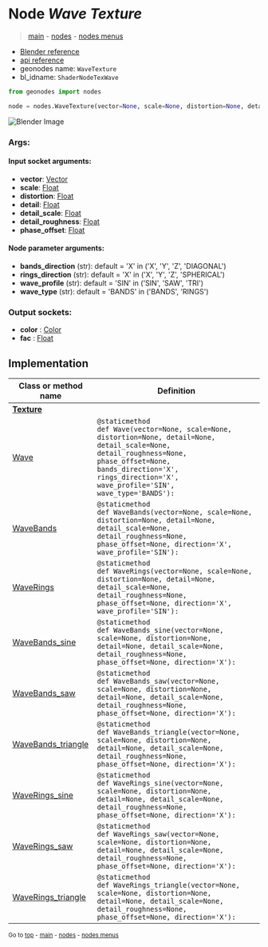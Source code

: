 # Node *Wave Texture*

> [main](../index.md) - [nodes](nodes.md) - [nodes menus](nodes_menus.md)

- [Blender reference](https://docs.blender.org/manual/en/latest/modeling/geometry_nodes/texture/wave.html)
- [api reference](https://docs.blender.org/api/current/bpy.types.ShaderNodeTexWave.html)
- geonodes name: `WaveTexture`
- bl_idname: `ShaderNodeTexWave`

```python
from geonodes import nodes

node = nodes.WaveTexture(vector=None, scale=None, distortion=None, detail=None, detail_scale=None, detail_roughness=None, phase_offset=None, bands_direction='X', rings_direction='X', wave_profile='SIN', wave_type='BANDS')
```

![Blender Image](https://docs.blender.org/manual/en/latest/_images/node-types_ShaderNodeTexWave.webp)

### Args:

#### Input socket arguments:

- **vector**: [Vector](Vector.md)
- **scale**: [Float](Float.md)
- **distortion**: [Float](Float.md)
- **detail**: [Float](Float.md)
- **detail_scale**: [Float](Float.md)
- **detail_roughness**: [Float](Float.md)
- **phase_offset**: [Float](Float.md)

#### Node parameter arguments:

- **bands_direction** (str): default = 'X' in ('X', 'Y', 'Z', 'DIAGONAL')
- **rings_direction** (str): default = 'X' in ('X', 'Y', 'Z', 'SPHERICAL')
- **wave_profile** (str): default = 'SIN' in ('SIN', 'SAW', 'TRI')
- **wave_type** (str): default = 'BANDS' in ('BANDS', 'RINGS')

### Output sockets:

- **color** : [Color](Color.md)
- **fac** : [Float](Float.md)

## Implementation

| Class or method name | Definition |
|----------------------|------------|
| **[Texture](Texture.md)** |
| [Wave](Texture.md#Wave) | `@staticmethod`<br> `def Wave(vector=None, scale=None, distortion=None, detail=None, detail_scale=None, detail_roughness=None, phase_offset=None, bands_direction='X', rings_direction='X', wave_profile='SIN', wave_type='BANDS'):` |
| [WaveBands](Texture.md#WaveBands) | `@staticmethod`<br> `def WaveBands(vector=None, scale=None, distortion=None, detail=None, detail_scale=None, detail_roughness=None, phase_offset=None, direction='X', wave_profile='SIN'):` |
| [WaveRings](Texture.md#WaveRings) | `@staticmethod`<br> `def WaveRings(vector=None, scale=None, distortion=None, detail=None, detail_scale=None, detail_roughness=None, phase_offset=None, direction='X', wave_profile='SIN'):` |
| [WaveBands_sine](Texture.md#WaveBands_sine) | `@staticmethod`<br> `def WaveBands_sine(vector=None, scale=None, distortion=None, detail=None, detail_scale=None, detail_roughness=None, phase_offset=None, direction='X'):` |
| [WaveBands_saw](Texture.md#WaveBands_saw) | `@staticmethod`<br> `def WaveBands_saw(vector=None, scale=None, distortion=None, detail=None, detail_scale=None, detail_roughness=None, phase_offset=None, direction='X'):` |
| [WaveBands_triangle](Texture.md#WaveBands_triangle) | `@staticmethod`<br> `def WaveBands_triangle(vector=None, scale=None, distortion=None, detail=None, detail_scale=None, detail_roughness=None, phase_offset=None, direction='X'):` |
| [WaveRings_sine](Texture.md#WaveRings_sine) | `@staticmethod`<br> `def WaveRings_sine(vector=None, scale=None, distortion=None, detail=None, detail_scale=None, detail_roughness=None, phase_offset=None, direction='X'):` |
| [WaveRings_saw](Texture.md#WaveRings_saw) | `@staticmethod`<br> `def WaveRings_saw(vector=None, scale=None, distortion=None, detail=None, detail_scale=None, detail_roughness=None, phase_offset=None, direction='X'):` |
| [WaveRings_triangle](Texture.md#WaveRings_triangle) | `@staticmethod`<br> `def WaveRings_triangle(vector=None, scale=None, distortion=None, detail=None, detail_scale=None, detail_roughness=None, phase_offset=None, direction='X'):` |

<sub>Go to [top](#node-Wave-Texture) - [main](../index.md) - [nodes](nodes.md) - [nodes menus](nodes_menus.md)</sub>

